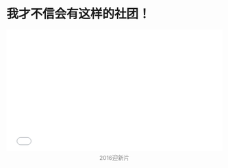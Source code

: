 # 我才不信会有这样的社团！

<div align="center">
  <iframe
    src="//player.bilibili.com/player.html?isOutside=true&aid=3535504&bvid=BV1Gs411R7jX&cid=24484170&p=1&autoplay=0"
    allowfullscreen="true"
    style="width:100%;aspect-ratio:16/9;max-width:700px;border:none;"
  ></iframe>
  <div style="font-size: 0.95em; color: #888; margin: 0.5em 0 1.2em 0;">2016迎新片</div>
</div>

